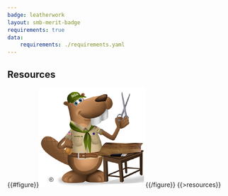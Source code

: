 ```yaml
---
badge: leatherwork
layout: smb-merit-badge
requirements: true
data:
    requirements: ./requirements.yaml
---
```


## Resources

{{#figure}}<img src="leatherwork-bucky.jpg" class="W(100%)" />{{/figure}}
{{>resources}}
